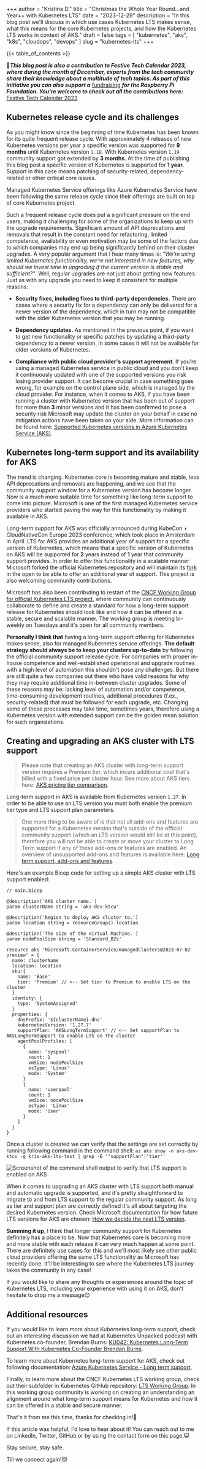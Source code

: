 +++
author = "Kristina D."
title = "Christmas the Whole Year Round...and Year++ with Kubernetes LTS"
date = "2023-12-29"
description = "In this blog post we'll discuss in which use cases Kubernetes LTS makes sense, what this means for the core Kubernetes projects, and how the Kubernetes LTS works in context of AKS."
draft = false
tags = [
    "kubernetes",
    "aks",
    "k8s",
    "cloudops",
    "devops"
]
slug = "kubernetes-lts"
+++

{{< table_of_contents >}}

🎄***This blog post is also a contribution to Festive Tech Calendar 2023, where during the month of December, experts from the tech community share their knowledge about a multitude of tech topics. As part of this initiative you can also support a*** [fundraising](https://www.justgiving.com/page/festive-tech-calendar-2023) ***for the Raspberry Pi Foundation. You're welcome to check out all the contributions here:*** [Festive Tech Calendar 2023](https://festivetechcalendar.com)

## Kubernetes release cycle and its challenges

As you might know since the beginning of time Kubernetes has been known for its quite frequent release cycle. With approximately 4 releases of new Kubernetes versions per year a specific version was supported for **9 months** until Kubernetes version ```1.18```. With Kubernetes version ```1.19``` community support got extended by **3 months**. At the time of publishing this blog post a specific version of Kubernetes is supported for **1 year**. Support in this case means patching of security-related, dependency-related or other critical core issues.

Managed Kubernetes Service offerings like Azure Kubernetes Service have been following the same release cycle since their offerings are built on top of core Kubernetes project.

Such a frequent release cycle does put a significant pressure on the end users, making it challenging for some of the organizations to keep up with the upgrade requirements. Significant amount of API deprecations and removals that result in the constant need for refactoring, limited competence, availability or even motivation may be some of the factors due to which companies may end up being significantly behind on their cluster upgrades. A very popular argument that I hear many times is: *"We're using limited Kubernetes functionality, we're not interested in new features, why should we invest time in upgrading if the current version is stable and sufficient?"*. Well, regular upgrades are not just about getting new features. Just as with any upgrade you need to keep it consistent for multiple reasons:

- **Security fixes, including fixes to third-party dependencies.** There are cases where a security fix for a dependency can only be delivered for a newer version of the dependency, which in turn may not be compatible with the older Kubernetes version that you may be running.

- **Dependency updates.** As mentioned in the previous point, if you want to get new functionality or specific patches by updating a third-party dependency to a newer version, in some cases it will not be available for older versions of Kubernetes.

- **Compliance with public cloud provider's support agreement**. If you're using a managed Kubernetes service in public cloud and you don't keep it continuously updated with one of the supported versions you risk losing provider support. It can become crucial in case something goes wrong, for example on the control plane side, which is managed by the cloud provider. For instance, when it comes to AKS, if you have been running a cluster with Kubernetes version that has been out of support for more than **3** minor versions and it has been confirmed to pose a security risk Microsoft may update the cluster on your behalf in case no mitigation actions have been taken on your side. More information can be found here: [Supported Kubernetes versions in Azure Kubernetes Service (AKS)](https://learn.microsoft.com/en-us/azure/aks/supported-kubernetes-versions).

## Kubernetes long-term support and its availability for AKS

The trend is changing. Kubernetes core is becoming mature and stable, less API deprecations and removals are happening, and we see that the community support window for a Kubernetes version has become longer. Now is a much more suitable time for something like long-term support to come into picture. Microsoft is one of the first managed Kubernetes service providers who started paving the way for this functionality by making it available in AKS.

Long-term support for AKS was officially announced during KubeCon + CloudNativeCon Europe 2023 conference, which took place in Amsterdam in April. LTS for AKS provides an additional year of support for a specific version of Kubernetes,  which means that a specific version of Kubernetes on AKS will be supported for **2** years instead of **1** year that community support provides. In order to offer this functionality in a scalable manner Microsoft forked the official Kubernetes repository and will maintain its [fork](https://github.com/aks-lts/kubernetes) in the open to be able to offer an additional year of support. This project is also welcoming community contributions.

Microsoft has also been contributing to restart of the [CNCF Working Group for official Kubernetes LTS project](https://github.com/kubernetes/community/tree/master/wg-lts), where community can continuously collaborate to define and create a standard for how a long-term support release for Kubernetes should look like and how it can be offered in a stable, secure and scalable manner. The working group is meeting bi-weekly on Tuesdays and it's open for all community members.

**Personally I think that** having a long-term support offering for Kubernetes makes sense, also for managed Kubernetes service offerings. **The default strategy should always be to keep your clusters up-to-date** by following the official community support release cycle. For companies with proper in-house competence and well-established operational and upgrade routines with a high level of automation this shouldn't pose any challenges. But there are still quite a few companies out there who have valid reasons for why they may require additional time in-between cluster upgrades. Some of these reasons may be: lacking level of automation and/or competence, time-consuming development routines, additional procedures (f.ex., security-related) that must be followed for each upgrade, etc. Changing some of these processes may take time, sometimes years, therefore using a Kubernetes version with extended support can be the golden mean solution for such organizations.

## Creating and upgrading an AKS cluster with LTS support

> Please note that creating an AKS cluster with long-term support version requires a Premium tier, which incurs additional cost that's billed with a fixed price per cluster hour. See more about AKS tiers here: [AKS pricing tier comparison](https://azure.microsoft.com/en-us/pricing/details/kubernetes-service/#pricing).

Long-term support in AKS is available from Kubernetes version ```1.27```. In order to be able to use an LTS version you must both enable the premium tier type and LTS support plan parameters.

> One more thing to be aware of is that not all add-ons and features are supported for a Kubernetes version that's outside of the official community support (which an LTS version would still be at this point), therefore you will not be able to create or move your cluster to Long Term support if any of these add-ons or features are enabled. An overview of unsupported add-ons and features is available here: [Long term support, add-ons and features](https://learn.microsoft.com/en-us/azure/aks/long-term-support#long-term-support-add-ons-and-features).

Here's an example Bicep code for setting up a simple AKS cluster with LTS support enabled:

``` bicep
// main.bicep

@description('AKS cluster name.')
param clusterName string = 'aks-dev-ktcu'

@description('Region to deploy AKS cluster to.')
param location string = resourceGroup().location

@description('The size of the Virtual Machine.')
param nodePoolSize string = 'Standard_B2s'

resource aks 'Microsoft.ContainerService/managedClusters@2023-07-02-preview' = {
  name: clusterName
  location: location
  sku:{
    name: 'Base'
    tier: 'Premium' // <-- Set tier to Premium to enable LTS on the cluster
  }
  identity: {
    type: 'SystemAssigned'
  }
  properties: {
    dnsPrefix: '${clusterName}-dns'
    kubernetesVersion: '1.27.7'
    supportPlan: 'AKSLongTermSupport' // <-- Set supportPlan to AKSLongTermSupport to enable LTS on the cluster
    agentPoolProfiles: [
      {
        name: 'syspool'
        count: 1
        vmSize: nodePoolSize
        osType: 'Linux'
        mode: 'System'
      }
      {
        name: 'userpool'
        count: 1
        vmSize: nodePoolSize
        osType: 'Linux'
        mode: 'User'
      }
    ]
  }
}

```

Once a cluster is created we can verify that the settings are set correctly by running following command in the command shell: ```az aks show -n aks-dev-ktcu -g kris-aks-lts-test | grep -E '"supportPlan"|"tier"'```

![Screenshot of the command shell output to verify that LTS support is enabled on AKS](../../images/k8s/aks_lts_bash_cmd.webp)

When it comes to upgrading an AKS cluster with LTS support both manual and automatic upgrade is supported, and it's pretty straightforward to migrate to and from LTS support to the regular community support. As long as tier and support plan are correctly defined it's all about targeting the desired Kubernetes version. Check Microsoft documentation for how future LTS versions for AKS are chosen: [How we decide the next LTS version](https://learn.microsoft.com/en-us/azure/aks/long-term-support#how-we-decide-the-next-lts-version).

**Summing it up**, I think that longer community support for Kubernetes definitely has a place to be. Now that Kubernetes core is becoming more and more stable with each release it can very much happen at some point. There are definitely use cases for this and we'll most likely see other public cloud providers offering the same LTS functionality as Microsoft has recently done. It'll be interesting to see where the Kubernetes LTS journey takes the community in any case!

If you would like to share any thoughts or experiences around the topic of Kubernetes LTS, including your experience with using it on AKS, don't hesitate to drop me a message😊

## Additional resources

If you would like to learn more about Kubernetes long-term support, check out an interesting discussion we had at Kubernetes Unpacked podcast with Kubernetes co-founder, Brendan Burns: [KU042: Kubernetes Long-Term Support With Kubernetes Co-Founder Brendan Burns](https://packetpushers.net/podcast/ku042-kubernetes-long-term-support-with-kubernetes-co-founder-brendan-burns).

To learn more about Kubernetes long-term support for AKS, check out following documentation: [Azure Kubernetes Service - Long term support](https://learn.microsoft.com/en-us/azure/aks/long-term-support).

Finally, to learn more about the CNCF Kubernetes LTS working group, check out their subfolder in Kubernetes GitHub repository: [LTS Working Group](https://github.com/kubernetes/community/blob/master/wg-lts/README.md). In this working group community is working on creating an understanding an alignment around what long-term support means for Kubernetes and how it can be offered in a stable and secure manner.

That's it from me this time, thanks for checking in!💖

If this article was helpful, I'd love to hear about it! You can reach out to me on LinkedIn, Twitter, GitHub or by using the contact form on this page.😺

Stay secure, stay safe.

Till we connect again!😻
